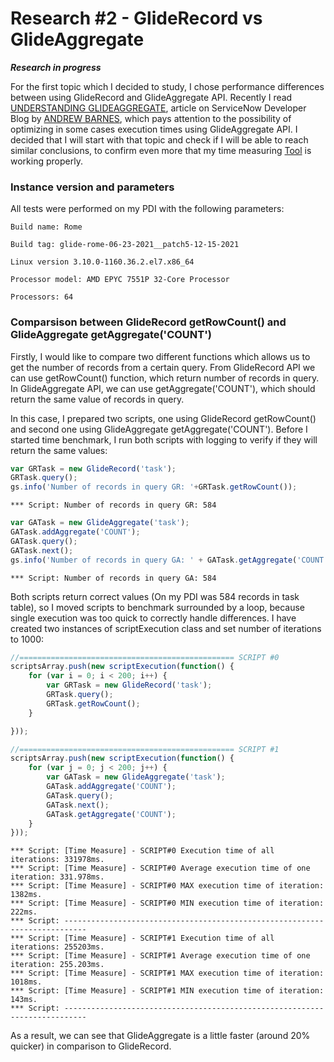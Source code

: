 # Research #2 - GlideRecord vs GlideAggregate

***Research in progress***

For the first topic which I decided to study, I chose performance differences between using GlideRecord and GlideAggregate API. Recently I read [UNDERSTANDING GLIDEAGGREGATE](https://developer.servicenow.com/blog.do?p=/post/glideaggregate/), article on ServiceNow Developer Blog by [ANDREW BARNES](https://developer.servicenow.com/blog.do?p=/authors/andrew-barnes/), which pays attention to the possibility of optimizing in some cases execution times using GlideAggregate API. I decided that I will start with that topic and check if I will be able to reach similar conclusions, to confirm even more that my time measuring [Tool](scripts/measure-time-execution.js) is working properly.

### Instance version and parameters

All tests were performed on my PDI with the following parameters:

```
Build name: Rome

Build tag: glide-rome-06-23-2021__patch5-12-15-2021

Linux version 3.10.0-1160.36.2.el7.x86_64

Processor model: AMD EPYC 7551P 32-Core Processor

Processors: 64

```

### Comparsison between GlideRecord getRowCount() and GlideAggregate getAggregate('COUNT')

Firstly, I would like to compare two different functions which allows us to get the number of records from a certain query. From GlideRecord API we can use getRowCount() function, which return number of records in query. In GlideAggregate API, we can use getAggregate('COUNT'), which should return the same value of records in query.

In this case, I prepared two scripts, one using GlideRecord getRowCount() and second one using GlideAggregate getAggregate('COUNT'). Before I started time benchmark, I run both scripts with logging to verify if they will return the same values:

```javascript
var GRTask = new GlideRecord('task');
GRTask.query();
gs.info('Number of records in query GR: '+GRTask.getRowCount());
```

```
*** Script: Number of records in query GR: 584
```

```javascript
var GATask = new GlideAggregate('task');
GATask.addAggregate('COUNT');
GATask.query();
GATask.next();
gs.info('Number of records in query GA: ' + GATask.getAggregate('COUNT'));
```

```
*** Script: Number of records in query GA: 584
```

Both scripts return correct values (On my PDI was 584 records in task table), so I moved scripts to benchmark surrounded by a loop, because single execution was too quick to correctly handle differences. I have created two instances of scriptExecution class and set number of iterations to 1000:

```javascript
//================================================ SCRIPT #0
scriptsArray.push(new scriptExecution(function() {
    for (var i = 0; i < 200; i++) {
        var GRTask = new GlideRecord('task');
        GRTask.query();
        GRTask.getRowCount();
    }

}));

//================================================ SCRIPT #1
scriptsArray.push(new scriptExecution(function() {
    for (var j = 0; j < 200; j++) {
        var GATask = new GlideAggregate('task');
        GATask.addAggregate('COUNT');
        GATask.query();
        GATask.next();
        GATask.getAggregate('COUNT');
    }
}));
```

```
*** Script: [Time Measure] - SCRIPT#0 Execution time of all iterations: 331978ms.
*** Script: [Time Measure] - SCRIPT#0 Average execution time of one iteration: 331.978ms.
*** Script: [Time Measure] - SCRIPT#0 MAX execution time of iteration: 1382ms.
*** Script: [Time Measure] - SCRIPT#0 MIN execution time of iteration: 222ms.
*** Script: ---------------------------------------------------------------------------
*** Script: [Time Measure] - SCRIPT#1 Execution time of all iterations: 255203ms.
*** Script: [Time Measure] - SCRIPT#1 Average execution time of one iteration: 255.203ms.
*** Script: [Time Measure] - SCRIPT#1 MAX execution time of iteration: 1018ms.
*** Script: [Time Measure] - SCRIPT#1 MIN execution time of iteration: 143ms.
*** Script: ---------------------------------------------------------------------------
```

As a result, we can see that GlideAggregate is a little faster (around 20% quicker) in comparison to GlideRecord.
